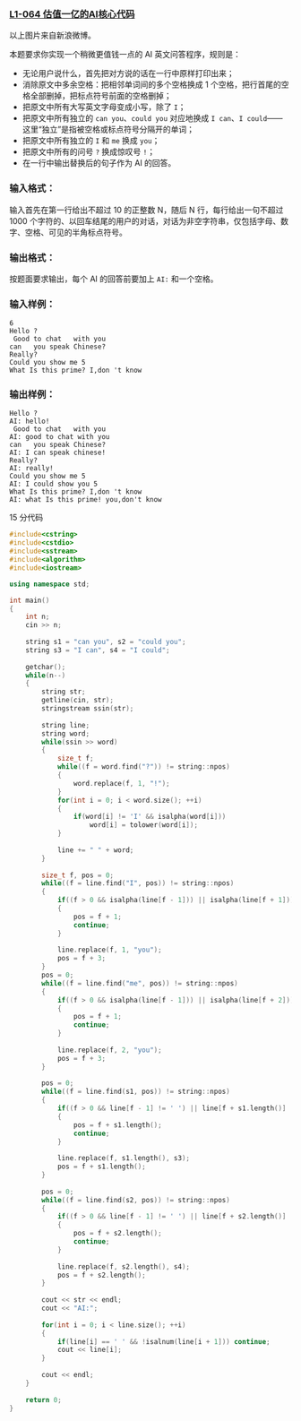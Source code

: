 ### [**L1-064 估值一亿的AI核心代码**](https://pintia.cn/problem-sets/994805046380707840/problems/1111914599412858885)



以上图片来自新浪微博。

本题要求你实现一个稍微更值钱一点的 AI 英文问答程序，规则是：

- 无论用户说什么，首先把对方说的话在一行中原样打印出来；
- 消除原文中多余空格：把相邻单词间的多个空格换成 1 个空格，把行首尾的空格全部删掉，把标点符号前面的空格删掉；
- 把原文中所有大写英文字母变成小写，除了 `I`；
- 把原文中所有独立的 `can you`、`could you` 对应地换成 `I can`、`I could`—— 这里“独立”是指被空格或标点符号分隔开的单词；
- 把原文中所有独立的 `I` 和 `me` 换成 `you`；
- 把原文中所有的问号 `?` 换成惊叹号 `!`；
- 在一行中输出替换后的句子作为 AI 的回答。

### 输入格式：

输入首先在第一行给出不超过 10 的正整数 N，随后 N 行，每行给出一句不超过 1000 个字符的、以回车结尾的用户的对话，对话为非空字符串，仅包括字母、数字、空格、可见的半角标点符号。

### 输出格式：

按题面要求输出，每个 AI 的回答前要加上 `AI:` 和一个空格。

### 输入样例：

```in
6
Hello ?
 Good to chat   with you
can   you speak Chinese?
Really?
Could you show me 5
What Is this prime? I,don 't know
```

### 输出样例：

```out
Hello ?
AI: hello!
 Good to chat   with you
AI: good to chat with you
can   you speak Chinese?
AI: I can speak chinese!
Really?
AI: really!
Could you show me 5
AI: I could show you 5
What Is this prime? I,don 't know
AI: what Is this prime! you,don't know
```



15 分代码

```cpp
#include<cstring>
#include<cstdio>
#include<sstream>
#include<algorithm>
#include<iostream>

using namespace std;

int main()
{
    int n;
    cin >> n;
    
    string s1 = "can you", s2 = "could you";
    string s3 = "I can", s4 = "I could";
    
    getchar();
    while(n--)
    {
        string str;
        getline(cin, str);
        stringstream ssin(str);
        
        string line;
        string word;
        while(ssin >> word)
        {    
            size_t f;
            while((f = word.find("?")) != string::npos)
            {
                word.replace(f, 1, "!");
            }
            for(int i = 0; i < word.size(); ++i)
            {
            	if(word[i] != 'I' && isalpha(word[i])) 
                	word[i] = tolower(word[i]); 
            }
                
            line += " " + word;
        }
        
        size_t f, pos = 0;
        while((f = line.find("I", pos)) != string::npos)
        {
        	if((f > 0 && isalpha(line[f - 1])) || isalpha(line[f + 1])) 
			{
				pos = f + 1;
				continue;
			}
			
        	line.replace(f, 1, "you");
        	pos = f + 3;
        }
		pos = 0;           
        while((f = line.find("me", pos)) != string::npos)
        {
        	if((f > 0 && isalpha(line[f - 1])) || isalpha(line[f + 2])) 
			{
				pos = f + 1;
				continue;
			}
			
        	line.replace(f, 2, "you");
        	pos = f + 3;
        }
        
        pos = 0;
        while((f = line.find(s1, pos)) != string::npos)
        {
        	if((f > 0 && line[f - 1] != ' ') || line[f + s1.length()] != ' ')
        	{
        		pos = f + s1.length();
        		continue;
        	}
			
        	line.replace(f, s1.length(), s3);
        	pos = f + s1.length();
        }
        
        pos = 0;    
        while((f = line.find(s2, pos)) != string::npos)
        {
        	if((f > 0 && line[f - 1] != ' ') || line[f + s2.length()] != ' ')
        	{
        		pos = f + s2.length();
        		continue;
        	}
        	
        	line.replace(f, s2.length(), s4);
        	pos = f + s2.length();
        }
            
        cout << str << endl;
        cout << "AI:";
        
        for(int i = 0; i < line.size(); ++i)
        {
        	if(line[i] == ' ' && !isalnum(line[i + 1])) continue;
        	cout << line[i];
        }
        
        cout << endl;
    }
    
    return 0;
}
```

